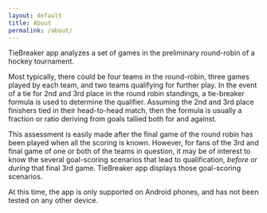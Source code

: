 ```yaml
---
layout: default
title: About
permalink: /about/
---
```


TieBreaker app analyzes a set of games in the preliminary round-robin of a hockey tournament.

Most typically, there could be four teams in the round-robin, three games played by each team, and two teams qualifying for further play. In the event of a tie for 2nd and 3rd place in the round robin standings, a tie-breaker formula is used to determine the qualifier. Assuming the 2nd and 3rd place finishers tied in their head-to-head match, then the formula is usually a fraction or ratio deriving from goals tallied both for and against.

This assessment is easily made after the final game of the round robin has been played when all the scoring is known.
However, for fans of the 3rd and final game of one or both of the teams in question, it may be of interest to know the several goal-scoring scenarios that lead to qualification, _before_ or _during_ that final 3rd game. TieBreaker app displays those goal-scoring scenarios.

At this time, the app is only supported on Android phones, and has not been tested on any other device.